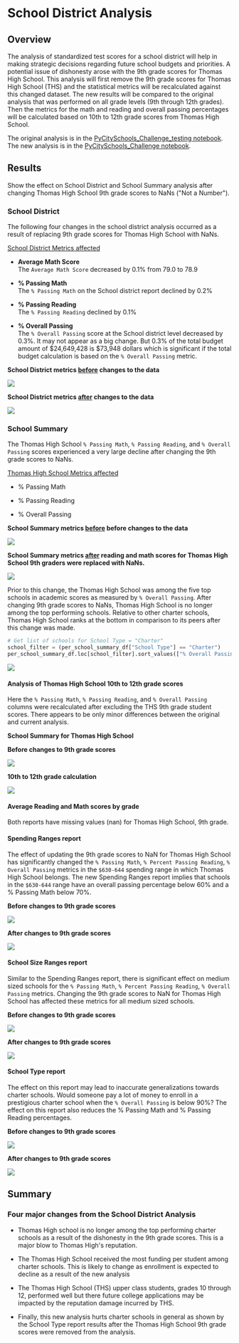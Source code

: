 # School District Analysis

## Overview
The analysis of standardized test scores for a school district will help in making strategic decisions regarding future school budgets and priorities. A potential issue of dishonesty arose with the 9th grade scores for Thomas High School.  This analysis will first remove the 9th grade scores for Thomas High School (THS) and the statistical metrics will be recalculated against this changed dataset. The new results will be compared to the original analysis that was performed on all grade levels (9th through 12th grades). Then the metrics for the math and reading and overall passing percentages will be calculated based on 10th to 12th grade scores from Thomas High School.

The original analysis is in the [PyCitySchools_Challenge_testing notebook](PyCitySchools_Challenge_testing.ipynb).  The new analysis is in the [PyCitySchools_Challenge notebook](PyCitySchools_Challenge.ipynb).

## Results
Show the effect on School District and School Summary analysis after changing Thomas High School 9th grade scores to NaNs ("Not a Number").

### School District

The following four changes in the school district analysis occurred as a result of replacing 9th grade scores for Thomas High School with NaNs.

<ins>School District Metrics affected</ins>

- **Average Math Score**<br/>
    The `Average Math Score` decreased by 0.1% from 79.0 to 78.9

- **% Passing Math**<br/>
    The `% Passing Math` on the School district report declined by 0.2%

- **% Passing Reading**<br/>
    The `% Passing Reading` declined by 0.1%

- **% Overall Passing**<br/>
    The `% Overall Passing` score at the School district level decreased by 0.3%.  It may not appear as a big change. But 0.3% of the total budget amount of $24,649,428 is $73,948 dollars which is significant if the total budget calculation is based on the `% Overall Passing` metric.

**School District metrics <ins>before</ins> changes to the data**

![](resources/school_district_df_before_changes.png)

**School District metrics <ins>after</ins> changes to the data**

![](resources/school_district_df_after_changes.png)


### School Summary
The Thomas High School `% Passing Math`, `% Passing Reading`, and `% Overall Passing` scores experienced a very large decline after changing the 9th grade scores to NaNs.

<ins>Thomas High School Metrics affected</ins>

- % Passing Math

- % Passing Reading

- % Overall Passing

**School Summary metrics <ins>before</ins> before changes to the data**

![](resources/school_summary_df_before_changes.png)

**School Summary metrics <ins>after</ins> reading and math scores for Thomas High School 9th graders were replaced with NaNs.**

![](resources/school_summary_df_after_changes.png)

Prior to this change, the Thomas High School was among the five top schools in academic scores as measured by `% Overall Passing`. After changing 9th grade scores to NaNs, Thomas High School is no longer among the top performing schools. Relative to other charter schools, Thomas High School ranks at the bottom in comparison to its peers after this change was made.

```python
# Get list of schools for School Type = "Charter"
school_filter = (per_school_summary_df["School Type"] == "Charter")
per_school_summary_df.loc[school_filter].sort_values(["% Overall Passing"], ascending=False)
```


![](resources/relative_other_charter_schools.png)


#### Analysis of Thomas High School 10th to 12th grade scores
Here the `% Passing Math`, `% Passing Reading`, and `% Overall Passing` columns were recalculated after excluding the THS 9th grade student scores. There appears to be only minor differences between the original and current analysis.

**School Summary for Thomas High School**<br/>

**Before changes to 9th grade scores**

![](resources/school_summary_df_before_changes.png)

**10th to 12th grade calculation**

![](resources/ths_school_summary_grades_10-12.png)

#### Average Reading and Math scores by grade

Both reports have missing values (nan) for Thomas High School, 9th grade.

#### Spending Ranges report
The effect of updating the 9th grade scores to NaN for Thomas High School has significantly changed the `% Passing Math`, `% Percent Passing Reading`, `% Overall Passing` metrics in the `$630-644` spending range in which Thomas High School belongs.  The new Spending Ranges report implies that schools in the `$630-644` range have an overall passing percentage below 60% and a % Passing Math below 70%.

**Before changes to 9th grade scores**

![](resources/spending_ranges_all_grades.png)

**After changes to 9th grade scores**

![](resources/spending_ranges_after_9th_grade_changes.png)

#### School Size Ranges report
Similar to the Spending Ranges report, there is significant effect on medium sized schools for the `% Passing Math`, `% Percent Passing Reading`, `% Overall Passing` metrics.  Changing the 9th grade scores to NaN for Thomas High School has affected these metrics for all medium sized schools.

**Before changes to 9th grade scores**

![](resources/school_size_ranges_all_grades.png)

**After changes to 9th grade scores**

![](resources/school_size_ranges_after_9th_grade_changes.png)

 
#### School Type report
The effect on this report may lead to inaccurate generalizations towards charter schools.  Would someone pay a lot of money to enroll in a prestigious charter school when the `% Overall Passing` is below 90%? The effect on this report also reduces the % Passing Math and % Passing Reading percentages.

**Before changes to 9th grade scores**
    
![](resources/school_type_ranges_all_grades.png)


**After changes to 9th grade scores**

![](resources/school_type_ranges_after_9th_grade_changes.png)
    
## Summary

### Four major changes from the School District Analysis

- Thomas High school is no longer among the top performing charter schools as a result of the dishonesty in the 9th grade scores. This is a major blow to Thomas High's reputation. 

- The Thomas High School received the most funding per student among charter schools. This is likely to change as enrollment is expected to decline as a result of the new analysis 

- The Thomas High School (THS) upper class students, grades 10 through 12, performed well but there future college applications may be impacted by the reputation damage incurred by THS. 

- Finally, this new analysis hurts charter schools in general as shown by the School Type report results after the Thomas High School 9th grade scores were removed from the analysis. 



